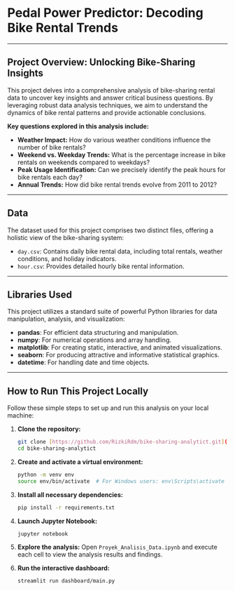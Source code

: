 # Pedal Power Predictor: Decoding Bike Rental Trends

---

## Project Overview: Unlocking Bike-Sharing Insights

This project delves into a comprehensive analysis of bike-sharing rental data to uncover key insights and answer critical business questions. By leveraging robust data analysis techniques, we aim to understand the dynamics of bike rental patterns and provide actionable conclusions.

**Key questions explored in this analysis include:**

* **Weather Impact:** How do various weather conditions influence the number of bike rentals?
* **Weekend vs. Weekday Trends:** What is the percentage increase in bike rentals on weekends compared to weekdays?
* **Peak Usage Identification:** Can we precisely identify the peak hours for bike rentals each day?
* **Annual Trends:** How did bike rental trends evolve from 2011 to 2012?

---

## Data

The dataset used for this project comprises two distinct files, offering a holistic view of the bike-sharing system:

* `day.csv`: Contains daily bike rental data, including total rentals, weather conditions, and holiday indicators.
* `hour.csv`: Provides detailed hourly bike rental information.

---

## Libraries Used

This project utilizes a standard suite of powerful Python libraries for data manipulation, analysis, and visualization:

* **pandas**: For efficient data structuring and manipulation.
* **numpy**: For numerical operations and array handling.
* **matplotlib**: For creating static, interactive, and animated visualizations.
* **seaborn**: For producing attractive and informative statistical graphics.
* **datetime**: For handling date and time objects.

---

## How to Run This Project Locally

Follow these simple steps to set up and run this analysis on your local machine:

1.  **Clone the repository:**
    ```bash
    git clone [https://github.com/RizkiRdm/bike-sharing-analytict.git](https://github.com/RizkiRdm/bike-sharing-analytict.git)
    cd bike-sharing-analytict
    ```

2.  **Create and activate a virtual environment:**
    ```bash
    python -m venv env
    source env/bin/activate  # For Windows users: env\Scripts\activate
    ```

3.  **Install all necessary dependencies:**
    ```bash
    pip install -r requirements.txt
    ```

4.  **Launch Jupyter Notebook:**
    ```bash
    jupyter notebook
    ```

5.  **Explore the analysis:**
    Open `Proyek_Analisis_Data.ipynb` and execute each cell to view the analysis results and findings.

6.  **Run the interactive dashboard:**
    ```bash
    streamlit run dashboard/main.py
    ```
